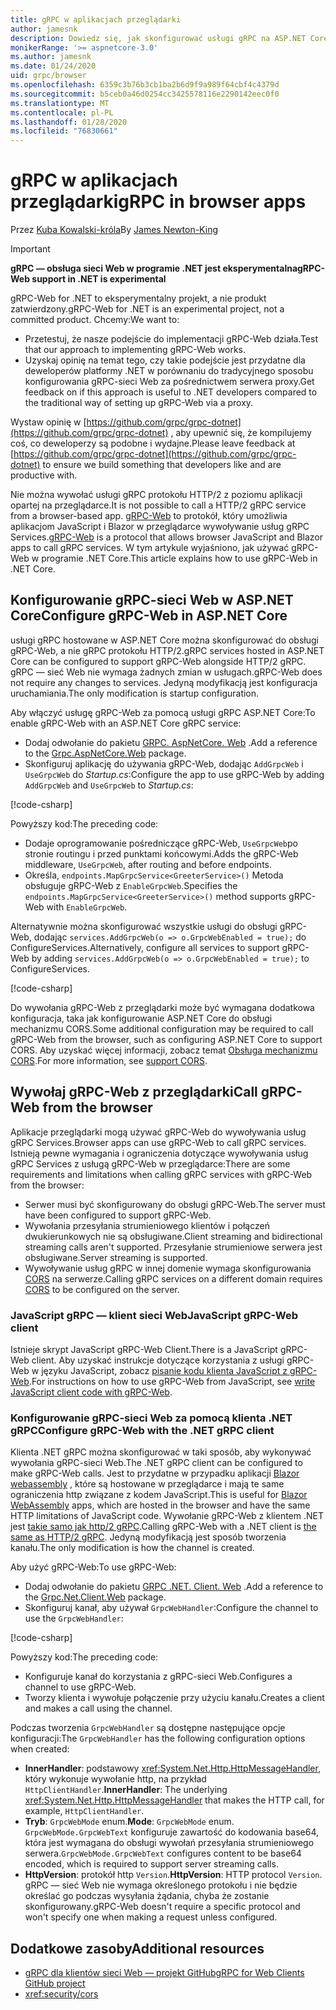 ```yaml
---
title: gRPC w aplikacjach przeglądarki
author: jamesnk
description: Dowiedz się, jak skonfigurować usługi gRPC na ASP.NET Core, aby możliwe było wywoływanie z aplikacji przeglądarki za pomocą gRPC-Web.
monikerRange: '>= aspnetcore-3.0'
ms.author: jamesnk
ms.date: 01/24/2020
uid: grpc/browser
ms.openlocfilehash: 6359c3b76b3cb1ba2b6d9f9a989f64cbf4c4379d
ms.sourcegitcommit: b5ceb0a46d0254cc3425578116e2290142eec0f0
ms.translationtype: MT
ms.contentlocale: pl-PL
ms.lasthandoff: 01/28/2020
ms.locfileid: "76830661"
---
```

# <a name="grpc-in-browser-apps"></a><span data-ttu-id="ab3bd-103">gRPC w aplikacjach przeglądarki</span><span class="sxs-lookup"><span data-stu-id="ab3bd-103">gRPC in browser apps</span></span>

<span data-ttu-id="ab3bd-104">Przez [Kuba Kowalski-króla](https://twitter.com/jamesnk)</span><span class="sxs-lookup"><span data-stu-id="ab3bd-104">By [James Newton-King](https://twitter.com/jamesnk)</span></span>

> [!IMPORTANT]
> <span data-ttu-id="ab3bd-105">**gRPC — obsługa sieci Web w programie .NET jest eksperymentalna**</span><span class="sxs-lookup"><span data-stu-id="ab3bd-105">**gRPC-Web support in .NET is experimental**</span></span>
>
> <span data-ttu-id="ab3bd-106">gRPC-Web for .NET to eksperymentalny projekt, a nie produkt zatwierdzony.</span><span class="sxs-lookup"><span data-stu-id="ab3bd-106">gRPC-Web for .NET is an experimental project, not a committed product.</span></span> <span data-ttu-id="ab3bd-107">Chcemy:</span><span class="sxs-lookup"><span data-stu-id="ab3bd-107">We want to:</span></span>
>
> * <span data-ttu-id="ab3bd-108">Przetestuj, że nasze podejście do implementacji gRPC-Web działa.</span><span class="sxs-lookup"><span data-stu-id="ab3bd-108">Test that our approach to implementing gRPC-Web works.</span></span>
> * <span data-ttu-id="ab3bd-109">Uzyskaj opinię na temat tego, czy takie podejście jest przydatne dla deweloperów platformy .NET w porównaniu do tradycyjnego sposobu konfigurowania gRPC-sieci Web za pośrednictwem serwera proxy.</span><span class="sxs-lookup"><span data-stu-id="ab3bd-109">Get feedback on if this approach is useful to .NET developers compared to the traditional way of setting up gRPC-Web via a proxy.</span></span>
>
> <span data-ttu-id="ab3bd-110">Wystaw opinię w [https://github.com/grpc/grpc-dotnet](https://github.com/grpc/grpc-dotnet) , aby upewnić się, że kompilujemy coś, co deweloperzy są podobne i wydajne.</span><span class="sxs-lookup"><span data-stu-id="ab3bd-110">Please leave feedback at [https://github.com/grpc/grpc-dotnet](https://github.com/grpc/grpc-dotnet) to ensure we build something that developers like and are productive with.</span></span>

<span data-ttu-id="ab3bd-111">Nie można wywołać usługi gRPC protokołu HTTP/2 z poziomu aplikacji opartej na przeglądarce.</span><span class="sxs-lookup"><span data-stu-id="ab3bd-111">It is not possible to call a HTTP/2 gRPC service from a browser-based app.</span></span> <span data-ttu-id="ab3bd-112">[gRPC-Web](https://github.com/grpc/grpc/blob/master/doc/PROTOCOL-WEB.md) to protokół, który umożliwia aplikacjom JavaScript i Blazor w przeglądarce wywoływanie usług gRPC Services.</span><span class="sxs-lookup"><span data-stu-id="ab3bd-112">[gRPC-Web](https://github.com/grpc/grpc/blob/master/doc/PROTOCOL-WEB.md) is a protocol that allows browser JavaScript and Blazor apps to call gRPC services.</span></span> <span data-ttu-id="ab3bd-113">W tym artykule wyjaśniono, jak używać gRPC-Web w programie .NET Core.</span><span class="sxs-lookup"><span data-stu-id="ab3bd-113">This article explains how to use gRPC-Web in .NET Core.</span></span>

## <a name="configure-grpc-web-in-aspnet-core"></a><span data-ttu-id="ab3bd-114">Konfigurowanie gRPC-sieci Web w ASP.NET Core</span><span class="sxs-lookup"><span data-stu-id="ab3bd-114">Configure gRPC-Web in ASP.NET Core</span></span>

<span data-ttu-id="ab3bd-115">usługi gRPC hostowane w ASP.NET Core można skonfigurować do obsługi gRPC-Web, a nie gRPC protokołu HTTP/2.</span><span class="sxs-lookup"><span data-stu-id="ab3bd-115">gRPC services hosted in ASP.NET Core can be configured to support gRPC-Web alongside HTTP/2 gRPC.</span></span> <span data-ttu-id="ab3bd-116">gRPC — sieć Web nie wymaga żadnych zmian w usługach.</span><span class="sxs-lookup"><span data-stu-id="ab3bd-116">gRPC-Web does not require any changes to services.</span></span> <span data-ttu-id="ab3bd-117">Jedyną modyfikacją jest konfiguracja uruchamiania.</span><span class="sxs-lookup"><span data-stu-id="ab3bd-117">The only modification is startup configuration.</span></span>

<span data-ttu-id="ab3bd-118">Aby włączyć usługę gRPC-Web za pomocą usługi gRPC ASP.NET Core:</span><span class="sxs-lookup"><span data-stu-id="ab3bd-118">To enable gRPC-Web with an ASP.NET Core gRPC service:</span></span>

* <span data-ttu-id="ab3bd-119">Dodaj odwołanie do pakietu [GRPC. AspNetCore. Web](https://www.nuget.org/packages/Grpc.AspNetCore.Web) .</span><span class="sxs-lookup"><span data-stu-id="ab3bd-119">Add a reference to the [Grpc.AspNetCore.Web](https://www.nuget.org/packages/Grpc.AspNetCore.Web) package.</span></span>
* <span data-ttu-id="ab3bd-120">Skonfiguruj aplikację do używania gRPC-Web, dodając `AddGrpcWeb` i `UseGrpcWeb` do *Startup.cs*:</span><span class="sxs-lookup"><span data-stu-id="ab3bd-120">Configure the app to use gRPC-Web by adding `AddGrpcWeb` and `UseGrpcWeb` to *Startup.cs*:</span></span>

[!code-csharp[](~/grpc/browser/sample/Startup.cs?name=snippet_1&highlight=3,10,14)]

<span data-ttu-id="ab3bd-121">Powyższy kod:</span><span class="sxs-lookup"><span data-stu-id="ab3bd-121">The preceding code:</span></span>

* <span data-ttu-id="ab3bd-122">Dodaje oprogramowanie pośredniczące gRPC-Web, `UseGrpcWeb`po stronie routingu i przed punktami końcowymi.</span><span class="sxs-lookup"><span data-stu-id="ab3bd-122">Adds the gRPC-Web middleware, `UseGrpcWeb`, after routing and before endpoints.</span></span>
* <span data-ttu-id="ab3bd-123">Określa, `endpoints.MapGrpcService<GreeterService>()` Metoda obsługuje gRPC-Web z `EnableGrpcWeb`.</span><span class="sxs-lookup"><span data-stu-id="ab3bd-123">Specifies the `endpoints.MapGrpcService<GreeterService>()` method supports gRPC-Web with `EnableGrpcWeb`.</span></span> 

<span data-ttu-id="ab3bd-124">Alternatywnie można skonfigurować wszystkie usługi do obsługi gRPC-Web, dodając `services.AddGrpcWeb(o => o.GrpcWebEnabled = true);` do ConfigureServices.</span><span class="sxs-lookup"><span data-stu-id="ab3bd-124">Alternatively, configure all services to support gRPC-Web by adding `services.AddGrpcWeb(o => o.GrpcWebEnabled = true);` to ConfigureServices.</span></span>

[!code-csharp[](~/grpc/browser/sample/AllServicesSupportExample_Startup.cs?name=snippet_1&highlight=5,12,16)]

<span data-ttu-id="ab3bd-125">Do wywołania gRPC-Web z przeglądarki może być wymagana dodatkowa konfiguracja, taka jak konfigurowanie ASP.NET Core do obsługi mechanizmu CORS.</span><span class="sxs-lookup"><span data-stu-id="ab3bd-125">Some additional configuration may be required to call gRPC-Web from the browser, such as configuring ASP.NET Core to support CORS.</span></span> <span data-ttu-id="ab3bd-126">Aby uzyskać więcej informacji, zobacz temat [Obsługa mechanizmu CORS](xref:security/cors).</span><span class="sxs-lookup"><span data-stu-id="ab3bd-126">For more information, see [support CORS](xref:security/cors).</span></span>

## <a name="call-grpc-web-from-the-browser"></a><span data-ttu-id="ab3bd-127">Wywołaj gRPC-Web z przeglądarki</span><span class="sxs-lookup"><span data-stu-id="ab3bd-127">Call gRPC-Web from the browser</span></span>

<span data-ttu-id="ab3bd-128">Aplikacje przeglądarki mogą używać gRPC-Web do wywoływania usług gRPC Services.</span><span class="sxs-lookup"><span data-stu-id="ab3bd-128">Browser apps can use gRPC-Web to call gRPC services.</span></span> <span data-ttu-id="ab3bd-129">Istnieją pewne wymagania i ograniczenia dotyczące wywoływania usług gRPC Services z usługą gRPC-Web w przeglądarce:</span><span class="sxs-lookup"><span data-stu-id="ab3bd-129">There are some requirements and limitations when calling gRPC services with gRPC-Web from the browser:</span></span>

* <span data-ttu-id="ab3bd-130">Serwer musi być skonfigurowany do obsługi gRPC-Web.</span><span class="sxs-lookup"><span data-stu-id="ab3bd-130">The server must have been configured to support gRPC-Web.</span></span>
* <span data-ttu-id="ab3bd-131">Wywołania przesyłania strumieniowego klientów i połączeń dwukierunkowych nie są obsługiwane.</span><span class="sxs-lookup"><span data-stu-id="ab3bd-131">Client streaming and bidirectional streaming calls aren't supported.</span></span> <span data-ttu-id="ab3bd-132">Przesyłanie strumieniowe serwera jest obsługiwane.</span><span class="sxs-lookup"><span data-stu-id="ab3bd-132">Server streaming is supported.</span></span>
* <span data-ttu-id="ab3bd-133">Wywoływanie usług gRPC w innej domenie wymaga skonfigurowania [CORS](xref:security/cors) na serwerze.</span><span class="sxs-lookup"><span data-stu-id="ab3bd-133">Calling gRPC services on a different domain requires [CORS](xref:security/cors) to be configured on the server.</span></span>

### <a name="javascript-grpc-web-client"></a><span data-ttu-id="ab3bd-134">JavaScript gRPC — klient sieci Web</span><span class="sxs-lookup"><span data-stu-id="ab3bd-134">JavaScript gRPC-Web client</span></span>

<span data-ttu-id="ab3bd-135">Istnieje skrypt JavaScript gRPC-Web Client.</span><span class="sxs-lookup"><span data-stu-id="ab3bd-135">There is a JavaScript gRPC-Web client.</span></span> <span data-ttu-id="ab3bd-136">Aby uzyskać instrukcje dotyczące korzystania z usługi gRPC-Web w języku JavaScript, zobacz [pisanie kodu klienta JavaScript z gRPC-Web](https://github.com/grpc/grpc-web/tree/master/net/grpc/gateway/examples/helloworld#write-client-code).</span><span class="sxs-lookup"><span data-stu-id="ab3bd-136">For instructions on how to use gRPC-Web from JavaScript, see [write JavaScript client code with gRPC-Web](https://github.com/grpc/grpc-web/tree/master/net/grpc/gateway/examples/helloworld#write-client-code).</span></span>

### <a name="configure-grpc-web-with-the-net-grpc-client"></a><span data-ttu-id="ab3bd-137">Konfigurowanie gRPC-sieci Web za pomocą klienta .NET gRPC</span><span class="sxs-lookup"><span data-stu-id="ab3bd-137">Configure gRPC-Web with the .NET gRPC client</span></span>

<span data-ttu-id="ab3bd-138">Klienta .NET gRPC można skonfigurować w taki sposób, aby wykonywać wywołania gRPC-sieci Web.</span><span class="sxs-lookup"><span data-stu-id="ab3bd-138">The .NET gRPC client can be configured to make gRPC-Web calls.</span></span> <span data-ttu-id="ab3bd-139">Jest to przydatne w przypadku aplikacji [Blazor webassembly](xref:blazor/index#blazor-webassembly) , które są hostowane w przeglądarce i mają te same ograniczenia http związane z kodem JavaScript.</span><span class="sxs-lookup"><span data-stu-id="ab3bd-139">This is useful for [Blazor WebAssembly](xref:blazor/index#blazor-webassembly) apps, which are hosted in the browser and have the same HTTP limitations of JavaScript code.</span></span> <span data-ttu-id="ab3bd-140">Wywołanie gRPC-Web z klientem .NET jest [takie samo jak http/2 gRPC](xref:grpc/client).</span><span class="sxs-lookup"><span data-stu-id="ab3bd-140">Calling gRPC-Web with a .NET client is [the same as HTTP/2 gRPC](xref:grpc/client).</span></span> <span data-ttu-id="ab3bd-141">Jedyną modyfikacją jest sposób tworzenia kanału.</span><span class="sxs-lookup"><span data-stu-id="ab3bd-141">The only modification is how the channel is created.</span></span>

<span data-ttu-id="ab3bd-142">Aby użyć gRPC-Web:</span><span class="sxs-lookup"><span data-stu-id="ab3bd-142">To use gRPC-Web:</span></span>

* <span data-ttu-id="ab3bd-143">Dodaj odwołanie do pakietu [GRPC .NET. Client. Web](https://www.nuget.org/packages/Grpc.Net.Client.Web) .</span><span class="sxs-lookup"><span data-stu-id="ab3bd-143">Add a reference to the [Grpc.Net.Client.Web](https://www.nuget.org/packages/Grpc.Net.Client.Web) package.</span></span>
* <span data-ttu-id="ab3bd-144">Skonfiguruj kanał, aby używał `GrpcWebHandler`:</span><span class="sxs-lookup"><span data-stu-id="ab3bd-144">Configure the channel to use the `GrpcWebHandler`:</span></span>

[!code-csharp[](~/grpc/browser/sample/Handler.cs?name=snippet_1)]

<span data-ttu-id="ab3bd-145">Powyższy kod:</span><span class="sxs-lookup"><span data-stu-id="ab3bd-145">The preceding code:</span></span>

* <span data-ttu-id="ab3bd-146">Konfiguruje kanał do korzystania z gRPC-sieci Web.</span><span class="sxs-lookup"><span data-stu-id="ab3bd-146">Configures a channel to use gRPC-Web.</span></span>
* <span data-ttu-id="ab3bd-147">Tworzy klienta i wywołuje połączenie przy użyciu kanału.</span><span class="sxs-lookup"><span data-stu-id="ab3bd-147">Creates a client and makes a call using the channel.</span></span>

<span data-ttu-id="ab3bd-148">Podczas tworzenia `GrpcWebHandler` są dostępne następujące opcje konfiguracji:</span><span class="sxs-lookup"><span data-stu-id="ab3bd-148">The `GrpcWebHandler` has the following configuration options when created:</span></span>

* <span data-ttu-id="ab3bd-149">**InnerHandler**: podstawowy <xref:System.Net.Http.HttpMessageHandler>, który wykonuje wywołanie http, na przykład `HttpClientHandler`.</span><span class="sxs-lookup"><span data-stu-id="ab3bd-149">**InnerHandler**: The underlying <xref:System.Net.Http.HttpMessageHandler> that makes the HTTP call, for example, `HttpClientHandler`.</span></span>
* <span data-ttu-id="ab3bd-150">**Tryb**: `GrpcWebMode` enum.</span><span class="sxs-lookup"><span data-stu-id="ab3bd-150">**Mode**: `GrpcWebMode` enum.</span></span> <span data-ttu-id="ab3bd-151">`GrpcWebMode.GrpcWebText` konfiguruje zawartość do kodowania base64, która jest wymagana do obsługi wywołań przesyłania strumieniowego serwera.</span><span class="sxs-lookup"><span data-stu-id="ab3bd-151">`GrpcWebMode.GrpcWebText` configures content to be base64 encoded, which is required to support server streaming calls.</span></span>
* <span data-ttu-id="ab3bd-152">**HttpVersion**: protokół http `Version`.</span><span class="sxs-lookup"><span data-stu-id="ab3bd-152">**HttpVersion**: HTTP protocol `Version`.</span></span> <span data-ttu-id="ab3bd-153">gRPC — sieć Web nie wymaga określonego protokołu i nie będzie określać go podczas wysyłania żądania, chyba że zostanie skonfigurowany.</span><span class="sxs-lookup"><span data-stu-id="ab3bd-153">gRPC-Web doesn't require a specific protocol and won't specify one when making a request unless configured.</span></span>

## <a name="additional-resources"></a><span data-ttu-id="ab3bd-154">Dodatkowe zasoby</span><span class="sxs-lookup"><span data-stu-id="ab3bd-154">Additional resources</span></span>

* [<span data-ttu-id="ab3bd-155">gRPC dla klientów sieci Web — projekt GitHub</span><span class="sxs-lookup"><span data-stu-id="ab3bd-155">gRPC for Web Clients GitHub project</span></span>](https://github.com/grpc/grpc-web)
* <xref:security/cors>
